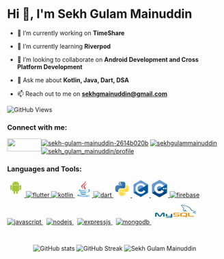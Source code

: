 # Hi 👋, I'm Sekh Gulam Mainuddin

- 🔭 I’m currently working on **TimeShare**

- 🌱 I’m currently learning **Riverpod**

- 👯 I’m looking to collaborate on **Android Development and Cross Platform Development**

- 💬 Ask me about **Kotlin, Java, Dart, DSA**

- 📫 Reach out to me on **sekhgmainuddin@gmail.com**

![GitHub Views](https://komarev.com/ghpvc/?username=SekhGulamMainuddin)

<h3 align="left">Connect with me:</h3>

<p align="left">
  <a href="mailto:sekhgmainuddin@gmail.com"><img align="left" height="30" width="80" src="https://ssl.gstatic.com/ui/v1/icons/mail/rfr/logo_gmail_lockup_dark_1x_r5.png" /></a>
<a href="https://linkedin.com/in/sekh-gulam-mainuddin-2614b020b" target="blank"><img align="center" src="https://raw.githubusercontent.com/rahuldkjain/github-profile-readme-generator/master/src/images/icons/Social/linked-in-alt.svg" alt="sekh-gulam-mainuddin-2614b020b" height="30" width="40" /></a>
<a href="https://www.leetcode.com/sekhgulammainuddin" target="blank"><img align="center" src="https://raw.githubusercontent.com/rahuldkjain/github-profile-readme-generator/master/src/images/icons/Social/leet-code.svg" alt="sekhgulammainuddin" height="30" width="40" /></a>
<a href="https://auth.geeksforgeeks.org/user/sekh_gulam_mainuddin/profile" target="blank"><img align="center" src="https://raw.githubusercontent.com/rahuldkjain/github-profile-readme-generator/master/src/images/icons/Social/geeks-for-geeks.svg" alt="sekh_gulam_mainuddin/profile" height="30" width="40" /></a>
</p>

<h3 align="left">Languages and Tools:</h3>

<p align="left"> 
  <a href="https://developer.android.com" target="_blank" rel="noreferrer"> <img src="https://raw.githubusercontent.com/devicons/devicon/master/icons/android/android-original-wordmark.svg" alt="android" width="40" height="40"/> </a>
  <a href="https://flutter.dev" target="_blank" rel="noreferrer"> <img src="https://www.vectorlogo.zone/logos/flutterio/flutterio-icon.svg" alt="flutter" width="40" height="40"/> </a> 
  <a href="https://kotlinlang.org" target="_blank" rel="noreferrer"> <img src="https://www.vectorlogo.zone/logos/kotlinlang/kotlinlang-icon.svg" alt="kotlin" width="40" height="40"/> </a> 
   <a href="https://www.java.com" target="_blank" rel="noreferrer"> <img src="https://raw.githubusercontent.com/devicons/devicon/master/icons/java/java-original.svg" alt="java" width="40" height="40"/> </a>
  <a href="https://dart.dev" target="_blank" rel="noreferrer"> <img src="https://github.com/SekhGulamMainuddin/SekhGulamMainuddin/assets/73953395/f40c0fdc-4889-4589-96cb-19a133269ab3" alt="dart" width="40" height="40"/> </a>
  <a href="https://www.python.org" target="_blank" rel="noreferrer"> <img src="https://raw.githubusercontent.com/devicons/devicon/master/icons/python/python-original.svg" alt="python" width="40" height="40"/> </a>
  <a href="https://www.cprogramming.com/" target="_blank" rel="noreferrer"> <img src="https://raw.githubusercontent.com/devicons/devicon/master/icons/c/c-original.svg" alt="c" width="40" height="40"/> </a> 
  <a href="https://www.w3schools.com/cpp/" target="_blank" rel="noreferrer"> <img src="https://raw.githubusercontent.com/devicons/devicon/master/icons/cplusplus/cplusplus-original.svg" alt="cplusplus" width="40" height="40"/> </a>
  <a href="https://firebase.google.com/" target="_blank" rel="noreferrer"> <img src="https://www.vectorlogo.zone/logos/firebase/firebase-icon.svg" alt="firebase" width="40" height="40"/> </a>   
  <a href="https://www.javascript.com" target="_blank" rel="noreferrer"> <img src="https://cdn.iconscout.com/icon/free/png-512/free-javascript-2038874-1720087.png?f=avif&w=256" alt="javascript" width="60" height="60"/> </a> &nbsp; 
  <a href="https://nodejs.org/en" target="_blank" rel="noreferrer"> <img src="https://nodejs.org/static/images/logo.svg" alt="nodejs" width="100" height="60"/> </a> &nbsp; 
   <a href="https://expressjs.com" target="_blank" rel="noreferrer"> <img src="https://ajeetchaulagain.com/static/7cb4af597964b0911fe71cb2f8148d64/8d565/express-js.webp" alt="expressjs" width="60" height="60"/> </a> &nbsp; 
   <a href="https://www.mongodb.com" target="_blank" rel="noreferrer"> <img src="https://newrelic.com/sites/default/files/styles/800w/public/2021-10/mongo_logo.jpg?itok=Z1PabBZB" alt="mongodb" width="100" height="60"/> </a> &nbsp;
  <a href="https://www.mysql.com/" target="_blank" rel="noreferrer"> <img src="https://raw.githubusercontent.com/devicons/devicon/master/icons/mysql/mysql-original-wordmark.svg" alt="mysql" width="100" height="60"/> </a>
  </p>
<br>

<p align="center">
  <img src="https://github-readme-stats-sigma-five.vercel.app/api?username=SekhGulamMainuddin&show_icons=true&theme=chartreuse-dark" alt="GitHub stats" height="150"/>
  <img src="https://github-readme-streak-stats.herokuapp.com/?user=SekhGulamMainuddin&theme=chartreuse-dark" alt="GitHub Streak" height="150"/>
  <img src="https://github-readme-stats-sigma-five.vercel.app/api/top-langs?username=SekhGulamMainuddin&show_icons=true&locale=en&layout=compact&theme=chartreuse-dark" alt="Sekh Gulam Mainuddin" />
  
</p>
</br>

